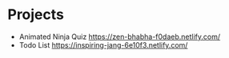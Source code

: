 # Projects #

* Animated Ninja Quiz https://zen-bhabha-f0daeb.netlify.com/
* Todo List https://inspiring-jang-6e10f3.netlify.com/
